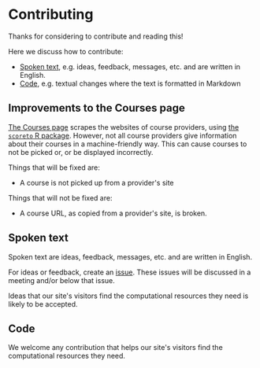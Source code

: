 # Contributing

Thanks for considering to contribute and reading this!

Here we discuss how to contribute:

- [Spoken text](#spoken-text), e.g. ideas, feedback, messages, etc.
  and are written in English.
- [Code](#code), e.g. textual changes where the text is formatted in Markdown

## Improvements to the Courses page

[The Courses page](https://nbisweden.github.io/SCoRe_user_doc/courses/)
scrapes the websites of course providers,
using [the `scoreto` R package](https://github.com/richelbilderbeek/scoreto).
However, not all course providers give information about their
courses in a machine-friendly way. This can cause courses to not be picked
or, or be displayed incorrectly.

Things that will be fixed are:

- A course is not picked up from a provider's site

Things that will not be fixed are:

- A course URL, as copied from a provider's site, is broken.

## Spoken text

Spoken text are ideas, feedback, messages, etc. and are written in English.

For ideas or feedback, create an
[issue](https://github.com/NBISweden/SCoRe_user_doc/issues).
These issues will be discussed in a meeting and/or below that issue.

Ideas that our site's visitors find the computational resources they need
is likely to be accepted.


## Code

We welcome any contribution that
helps our site's visitors find the computational resources they need.
